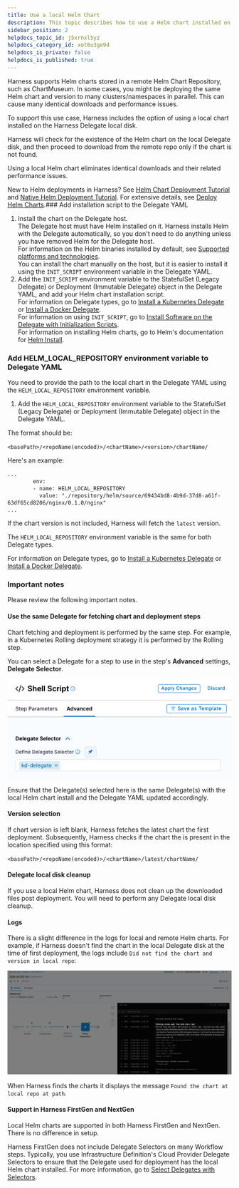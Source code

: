```yaml
---
title: Use a local Helm Chart
description: This topic describes how to use a Helm chart installed on the Harness Delegate disk.
sidebar_position: 2
helpdocs_topic_id: j5xrnxl5yz
helpdocs_category_id: xot6u3ge9d
helpdocs_is_private: false
helpdocs_is_published: true
---
```


Harness supports Helm charts stored in a remote Helm Chart Repository, such as ChartMuseum. In some cases, you might be deploying the same Helm chart and version to many clusters/namespaces in parallel. This can cause many identical downloads and performance issues.

To support this use case, Harness includes the option of using a local chart installed on the Harness Delegate local disk.

Harness will check for the existence of the Helm chart on the local Delegate disk, and then proceed to download from the remote repo only if the chart is not found.

Using a local Helm chart eliminates identical downloads and their related performance issues.

New to Helm deployments in Harness? See [Helm Chart Deployment Tutorial](../../onboard-cd/cd-quickstarts/helm-cd-quickstart.md) and [Native Helm Deployment Tutorial](../../onboard-cd/cd-quickstarts/native-helm-quickstart.md). For extensive details, see [Deploy Helm Charts](deploy-helm-charts.md).### Add installation script to the Delegate YAML

1. Install the chart on the Delegate host.  
The Delegate host must have Helm installed on it. Harness installs Helm with the Delegate automatically, so you don't need to do anything unless you have removed Helm for the Delegate host.  
For information on the Helm binaries installed by default, see [Supported platforms and technologies](../../../getting-started/supported-platforms-and-technologies.md).  
You can install the chart manually on the host, but it is easier to install it using the `INIT_SCRIPT` environment variable in the Delegate YAML.
2. Add the `INIT_SCRIPT` environment variable to the StatefulSet (Legacy Delegate) or Deployment (Immutable Delegate) object in the Delegate YAML, and add your Helm chart installation script.  
For information on Delegate types, go to [Install a Kubernetes Delegate](https://docs.harness.io/article/f9bd10b3nj-install-a-kubernetes-delegate) or [Install a Docker Delegate](https://docs.harness.io/article/cya29w2b99-install-a-docker-delegate).  
For information on using `INIT_SCRIPT`, go to [Install Software on the Delegate with Initialization Scripts](https://docs.harness.io/article/yte6x6cyhn-run-scripts-on-delegates).  
For information on installing Helm charts, go to Helm's documentation for [Helm Install](https://helm.sh/docs/helm/helm_install/).

### Add HELM\_LOCAL\_REPOSITORY environment variable to Delegate YAML

You need to provide the path to the local chart in the Delegate YAML using the `HELM_LOCAL_REPOSITORY` environment variable.

1. Add the `HELM_LOCAL_REPOSITORY` environment variable to the StatefulSet (Legacy Delegate) or Deployment (Immutable Delegate) object in the Delegate YAML.

The format should be:

`<basePath>/<repoName(encoded)>/<chartName>/<version>/chartName/`

Here's an example:


```
...  
        env:  
        - name: HELM_LOCAL_REPOSITORY  
          value: "./repository/helm/source/69434bd8-4b9d-37d8-a61f-63df65cd8206/nginx/0.1.0/nginx"  
...
```
If the chart version is not included, Harness will fetch the `latest` version.

The `HELM_LOCAL_REPOSITORY` environment variable is the same for both Delegate types.

For information on Delegate types, go to [Install a Kubernetes Delegate](https://docs.harness.io/article/f9bd10b3nj-install-a-kubernetes-delegate) or [Install a Docker Delegate](https://docs.harness.io/article/cya29w2b99-install-a-docker-delegate).

### Important notes

Please review the following important notes.

#### Use the same Delegate for fetching chart and deployment steps

Chart fetching and deployment is performed by the same step. For example, in a Kubernetes Rolling deployment strategy it is performed by the Rolling step.

You can select a Delegate for a step to use in the step's **Advanced** settings, **Delegate Selector**.

![](./static/use-a-local-helm-chart-00.png)

Ensure that the Delegate(s) selected here is the same Delegate(s) with the local Helm chart install and the Delegate YAML updated accordingly.

#### Version selection

If chart version is left blank, Harness fetches the latest chart the first deployment. Subsequently, Harness checks if the chart the is present in the location specified using this format:

`<basePath>/<repoName(encoded)>/<chartName>/latest/chartName/`

#### Delegate local disk cleanup

If you use a local Helm chart, Harness does not clean up the downloaded files post deployment. You will need to perform any Delegate local disk cleanup.

#### Logs

There is a slight difference in the logs for local and remote Helm charts. For example, if Harness doesn't find the chart in the local Delegate disk at the time of first deployment, the logs include `Did not find the chart and version in local repo`:

![](./static/use-a-local-helm-chart-01.png)

When Harness finds the charts it displays the message `Found the chart at local repo at path`.

#### Support in Harness FirstGen and NextGen

Local Helm charts are supported in both Harness FirstGen and NextGen. There is no difference in setup.

Harness FirstGen does not include Delegate Selectors on many Workflow steps. Typically, you use Infrastructure Definition's Cloud Provider Delegate Selectors to ensure that the Delegate used for deployment has the local Helm chart installed. For more information, go to [Select Delegates with Selectors](https://docs.harness.io/article/c3fvixpgsl-select-delegates-for-specific-tasks-with-selectors).

